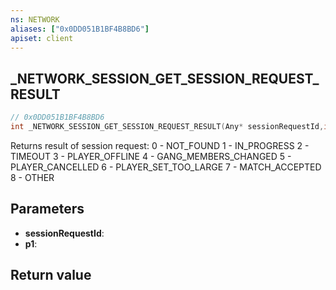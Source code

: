 ```yaml
---
ns: NETWORK
aliases: ["0x0DD051B1BF4B8BD6"]
apiset: client
---
```

## _NETWORK_SESSION_GET_SESSION_REQUEST_RESULT

```c
// 0x0DD051B1BF4B8BD6
int _NETWORK_SESSION_GET_SESSION_REQUEST_RESULT(Any* sessionRequestId,int* p1);
```

Returns result of session request:
0 - NOT_FOUND
1 - IN_PROGRESS
2 - TIMEOUT
3 - PLAYER_OFFLINE
4 - GANG_MEMBERS_CHANGED
5 - PLAYER_CANCELLED
6 - PLAYER_SET_TOO_LARGE
7 - MATCH_ACCEPTED
8 - OTHER

## Parameters
* **sessionRequestId**:
* **p1**:

## Return value